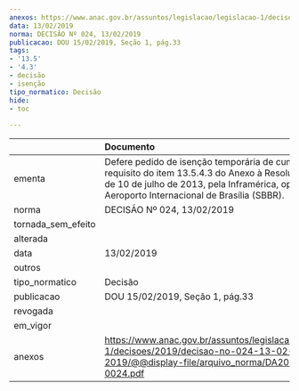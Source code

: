 ```yaml
---
anexos: https://www.anac.gov.br/assuntos/legislacao/legislacao-1/decisoes/2019/decisao-no-024-13-02-2019/@@display-file/arquivo_norma/DA2019-0024.pdf
data: 13/02/2019
norma: DECISÃO Nº 024, 13/02/2019
publicacao: DOU 15/02/2019, Seção 1, pág.33
tags:
- '13.5'
- '4.3'
- decisão
- isenção
tipo_normatico: Decisão
hide: 
- toc 
 
---
```


|                    | Documento                                                                                                                                                                                                       |
|:-------------------|:----------------------------------------------------------------------------------------------------------------------------------------------------------------------------------------------------------------|
| ementa             | Defere pedido de isenção temporária de cumprimento do requisito do item 13.5.4.3 do Anexo à Resolução nº 279, de 10 de julho de 2013, pela Inframérica, operador do Aeroporto Internacional de Brasília (SBBR). |
| norma              | DECISÃO Nº 024, 13/02/2019                                                                                                                                                                                      |
| tornada_sem_efeito |                                                                                                                                                                                                                 |
| alterada           |                                                                                                                                                                                                                 |
| data               | 13/02/2019                                                                                                                                                                                                      |
| outros             |                                                                                                                                                                                                                 |
| tipo_normatico     | Decisão                                                                                                                                                                                                         |
| publicacao         | DOU 15/02/2019, Seção 1, pág.33                                                                                                                                                                                 |
| revogada           |                                                                                                                                                                                                                 |
| em_vigor           |                                                                                                                                                                                                                 |
| anexos             | https://www.anac.gov.br/assuntos/legislacao/legislacao-1/decisoes/2019/decisao-no-024-13-02-2019/@@display-file/arquivo_norma/DA2019-0024.pdf                                                                   |